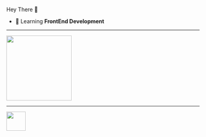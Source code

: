 Hey There 👋

- 📖 Learning **FrontEnd Development**

---
<a href="https://github.com/PedroHMunizAlmeida">
<img height="170em" src="https://github-readme-stats.vercel.app/api/top-langs/?username=PedroHMunizAlmeida&theme=radical&layout=compact&langs_count=8" />

---
  
  
<img style="width:50px;height:50px;" src="https://cdn.jsdelivr.net/gh/devicons/devicon/icons/javascript/javascript-original.svg" />
<!--
**PedroHMunizAlmeida/PedroHMunizAlmeida** is a ✨ _special_ ✨ repository because its `README.md` (this file) appears on your GitHub profile.

Here are some ideas to get you started:

- 🔭 I’m currently working on ...
- 🌱 I’m currently learning ...
- 👯 I’m looking to collaborate on ...
- 🤔 I’m looking for help with ...
- 💬 Ask me about ...
- 📫 How to reach me: ...
- 😄 Pronouns: ...
- ⚡ Fun fact: ...
-->

